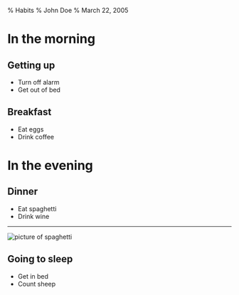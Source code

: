 % Habits
% John Doe
% March 22, 2005
# In the morning
## Getting up
- Turn off alarm
- Get out of bed
## Breakfast
- Eat eggs
- Drink coffee
# In the evening
## Dinner
- Eat spaghetti
- Drink wine
------------------
![picture of spaghetti](../../Afbeeldingen/bitcoin_payment.png)
## Going to sleep
- Get in bed
- Count sheep
